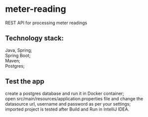 # meter-reading
REST API for processing meter readings

## Technology stack:
Java, Spring; <br>
Spring Boot; <br>
Maven; <br>
Postgres; <br>

## Test the app
create a postgres database and run it in Docker container; <br>
open src/main/resources/application.properties file and change the datasource url, username and password as per your settings; <br>
imported project is tested after Build and Run in IntelliJ IDEA. <br>
